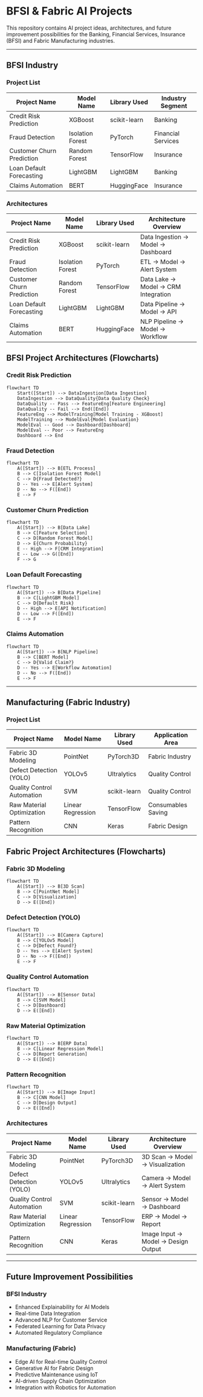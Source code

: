 
# BFSI & Fabric AI Projects

This repository contains AI project ideas, architectures, and future improvement possibilities for the Banking, Financial Services, Insurance (BFSI) and Fabric Manufacturing industries.

---

## BFSI Industry

### Project List
| Project Name                | Model Name         | Library Used   | Industry Segment         |
|----------------------------|--------------------|----------------|-------------------------|
| Credit Risk Prediction      | XGBoost            | scikit-learn   | Banking                 |
| Fraud Detection             | Isolation Forest   | PyTorch        | Financial Services      |
| Customer Churn Prediction   | Random Forest      | TensorFlow     | Insurance               |
| Loan Default Forecasting    | LightGBM           | LightGBM       | Banking                 |
| Claims Automation           | BERT               | HuggingFace    | Insurance               |

### Architectures
| Project Name                | Model Name         | Library Used   | Architecture Overview   |
|----------------------------|--------------------|----------------|-------------------------|
| Credit Risk Prediction      | XGBoost            | scikit-learn   | Data Ingestion → Model → Dashboard |
| Fraud Detection             | Isolation Forest   | PyTorch        | ETL → Model → Alert System         |
| Customer Churn Prediction   | Random Forest      | TensorFlow     | Data Lake → Model → CRM Integration|
| Loan Default Forecasting    | LightGBM           | LightGBM       | Data Pipeline → Model → API        |
| Claims Automation           | BERT               | HuggingFace    | NLP Pipeline → Model → Workflow    |
## BFSI Project Architectures (Flowcharts)

### Credit Risk Prediction
```mermaid
flowchart TD
	Start([Start]) --> DataIngestion[Data Ingestion]
	DataIngestion --> DataQuality{Data Quality Check}
	DataQuality -- Pass --> FeatureEng[Feature Engineering]
	DataQuality -- Fail --> End([End])
	FeatureEng --> ModelTraining[Model Training - XGBoost]
	ModelTraining --> ModelEval{Model Evaluation}
	ModelEval -- Good --> Dashboard[Dashboard]
	ModelEval -- Poor --> FeatureEng
	Dashboard --> End
```

### Fraud Detection
```mermaid
flowchart TD
	A([Start]) --> B[ETL Process]
	B --> C[Isolation Forest Model]
	C --> D{Fraud Detected?}
	D -- Yes --> E[Alert System]
	D -- No --> F([End])
	E --> F
```

### Customer Churn Prediction
```mermaid
flowchart TD
	A([Start]) --> B[Data Lake]
	B --> C[Feature Selection]
	C --> D[Random Forest Model]
	D --> E{Churn Probability}
	E -- High --> F[CRM Integration]
	E -- Low --> G([End])
	F --> G
```

### Loan Default Forecasting
```mermaid
flowchart TD
	A([Start]) --> B[Data Pipeline]
	B --> C[LightGBM Model]
	C --> D{Default Risk}
	D -- High --> E[API Notification]
	D -- Low --> F([End])
	E --> F
```

### Claims Automation
```mermaid
flowchart TD
	A([Start]) --> B[NLP Pipeline]
	B --> C[BERT Model]
	C --> D{Valid Claim?}
	D -- Yes --> E[Workflow Automation]
	D -- No --> F([End])
	E --> F
```

---

## Manufacturing (Fabric Industry)

### Project List
| Project Name                | Model Name         | Library Used   | Application Area        |
|----------------------------|--------------------|----------------|-------------------------|
| Fabric 3D Modeling          | PointNet           | PyTorch3D      | Fabric Industry         |
| Defect Detection (YOLO)     | YOLOv5             | Ultralytics    | Quality Control         |
| Quality Control Automation  | SVM                | scikit-learn   | Quality Control         |
| Raw Material Optimization   | Linear Regression  | TensorFlow     | Consumables Saving      |
| Pattern Recognition         | CNN                | Keras          | Fabric Design           |
## Fabric Project Architectures (Flowcharts)

### Fabric 3D Modeling
```mermaid
flowchart TD
	A([Start]) --> B[3D Scan]
	B --> C[PointNet Model]
	C --> D[Visualization]
	D --> E([End])
```

### Defect Detection (YOLO)
```mermaid
flowchart TD
	A([Start]) --> B[Camera Capture]
	B --> C[YOLOv5 Model]
	C --> D{Defect Found?}
	D -- Yes --> E[Alert System]
	D -- No --> F([End])
	E --> F
```

### Quality Control Automation
```mermaid
flowchart TD
	A([Start]) --> B[Sensor Data]
	B --> C[SVM Model]
	C --> D[Dashboard]
	D --> E([End])
```

### Raw Material Optimization
```mermaid
flowchart TD
	A([Start]) --> B[ERP Data]
	B --> C[Linear Regression Model]
	C --> D[Report Generation]
	D --> E([End])
```

### Pattern Recognition
```mermaid
flowchart TD
	A([Start]) --> B[Image Input]
	B --> C[CNN Model]
	C --> D[Design Output]
	D --> E([End])
```

### Architectures
| Project Name                | Model Name         | Library Used   | Architecture Overview   |
|----------------------------|--------------------|----------------|-------------------------|
| Fabric 3D Modeling          | PointNet           | PyTorch3D      | 3D Scan → Model → Visualization    |
| Defect Detection (YOLO)     | YOLOv5             | Ultralytics    | Camera → Model → Alert System      |
| Quality Control Automation  | SVM                | scikit-learn   | Sensor → Model → Dashboard         |
| Raw Material Optimization   | Linear Regression  | TensorFlow     | ERP → Model → Report               |
| Pattern Recognition         | CNN                | Keras          | Image Input → Model → Design Output|

---

## Future Improvement Possibilities

### BFSI Industry
- Enhanced Explainability for AI Models
- Real-time Data Integration
- Advanced NLP for Customer Service
- Federated Learning for Data Privacy
- Automated Regulatory Compliance

### Manufacturing (Fabric)
- Edge AI for Real-time Quality Control
- Generative AI for Fabric Design
- Predictive Maintenance using IoT
- AI-driven Supply Chain Optimization
- Integration with Robotics for Automation
